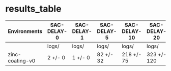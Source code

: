 # results_table
| Environments  |SAC-DELAY-0|SAC-DELAY-1|SAC-DELAY-5|SAC-DELAY-10|SAC-DELAY-20|SAC-DELAY-100|
|---------------|-----------|-----------|-----------|------------|------------|-------------|
|               |logs/      |logs/      |logs/      |logs/       |logs/       |logs/        |
|zinc-coating-v0|2 +/- 0    |1 +/- 0    |82 +/- 32  |218 +/- 75  |323 +/- 120 |282 +/- 25   |
